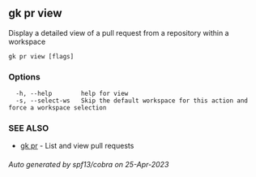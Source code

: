 ## gk pr view

Display a detailed view of a pull request from a repository within a workspace

```
gk pr view [flags]
```

### Options

```
  -h, --help        help for view
  -s, --select-ws   Skip the default workspace for this action and force a workspace selection
```

### SEE ALSO

* [gk pr](gk_pr.md)	 - List and view pull requests

###### Auto generated by spf13/cobra on 25-Apr-2023
